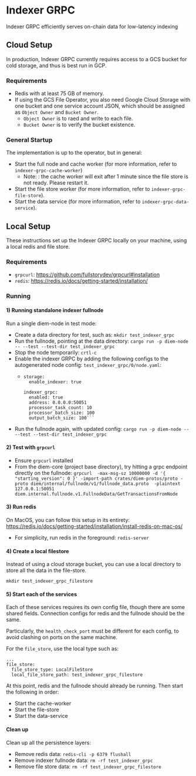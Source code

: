 # Indexer GRPC

Indexer GRPC efficiently serves on-chain data for low-latency indexing


## Cloud Setup

In production, Indexer GRPC currently requires access to a GCS bucket for cold storage, and thus is best run in GCP.

### Requirements

* Redis with at least 75 GB of memory.
* If using the GCS File Operator, you also need Google Cloud Storage with one bucket and one service account JSON, which should be assigned as `Object Owner` and `Bucket Owner`.
  * `Object Owner` is to raed and write to each file.
  * `Bucket Owner` is to verify the bucket existence.

### General Startup

The implementation is up to the operator, but in general:
* Start the full node and cache worker (for more information, refer to `indexer-grpc-cache-worker`)
  * Note: : the cache worker will exit after 1 minute since the file store is not ready. Please restart it.
* Start the file store worker (for more information, refer to `indexer-grpc-file-store`).
* Start the data service (for more information, refer to `indexer-grpc-data-service`).

## Local Setup

These instructions set up the Indexer GRPC locally on your machine, using a local redis and file store.

### Requirements

* `grpcurl`: https://github.com/fullstorydev/grpcurl#installation
* `redis`: https://redis.io/docs/getting-started/installation/

### Running


#### 1) Running standalone indexer fullnode

Run a single diem-node in test mode:
* Create a data directory for test, such as: `mkdir test_indexer_grpc`
* Run the fullnode, pointing at the data directory: `cargo run -p diem-node -- --test --test-dir test_indexer_grpc`
* Stop the node temporarily: `crtl-c`
* Enable the indexer GRPC by adding the following configs to the autogenerated node config: `test_indexer_grpc/0/node.yaml`:
  * ```
    storage:
      enable_indexer: true
    
    indexer_grpc:
      enabled: true
      address: 0.0.0.0:50051
      processor_task_count: 10
      processor_batch_size: 100
      output_batch_size: 100```
* Run the fullnode again, with updated config: `cargo run -p diem-node -- --test --test-dir test_indexer_grpc`

#### 2) Test with `grpcurl`

* Ensure `grpcurl` installed
* From the diem-core (project base directory), try hitting a grpc endpoint directly on the fullnode: `grpcurl  -max-msg-sz 10000000 -d '{ "starting_version": 0 }' -import-path crates/diem-protos/proto -proto diem/internal/fullnode/v1/fullnode_data.proto  -plaintext 127.0.0.1:50051 diem.internal.fullnode.v1.FullnodeData/GetTransactionsFromNode`

#### 3) Run redis

On MacOS, you can follow this setup in its entirety: https://redis.io/docs/getting-started/installation/install-redis-on-mac-os/
* For simplicity, run redis in the foreground: `redis-server`

#### 4) Create a local filestore

Instead of using a cloud storage bucket, you can use a local directory to store all the data in the file-store.
```
mkdir test_indexer_grpc_filestore
```

#### 5) Start each of the services

Each of these services requires its own config file, though there are some shared fields. Connection configs for redis and the fullnode should be the same.

Particularly, the `health_check_port` must be different for each config, to avoid clashing on ports on the same machine.

For the `file_store`, use the local type such as:

```
...
file_store:
  file_store_type: LocalFileStore
  local_file_store_path: test_indexer_grpc_filestore
```

At this point, redis and the fullnode should already be running. Then start the following in order:
* Start the cache-worker
* Start the file-store
* Start the data-service

#### Clean up

Clean up all the persistence layers:
* Remove redis data: `redis-cli -p 6379 flushall`
* Remove indexer fullnode data: `rm -rf test_indexer_grpc`
* Remove file store data: `rm -rf test_indexer_grpc_filestore`
